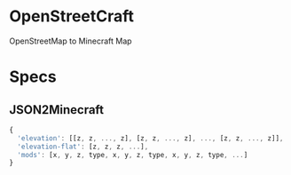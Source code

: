 OpenStreetCraft
===============

OpenStreetMap to Minecraft Map

# Specs

## JSON2Minecraft

```javascript
{
  'elevation': [[z, z, ..., z], [z, z, ..., z], ..., [z, z, ..., z]],
  'elevation-flat': [z, z, z, ...],
  'mods': [x, y, z, type, x, y, z, type, x, y, z, type, ...]
}

```
